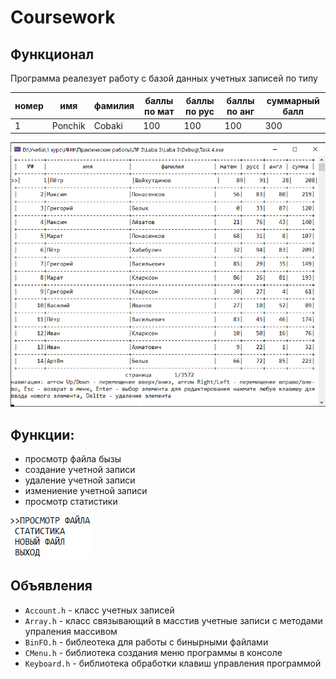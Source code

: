 # Coursework
## Функционал
Программа реалезует работу с базой данных учетных записей по типу


номер |  имя   |  фамилия  | баллы по мат | баллы по рус | баллы по анг | суммарный балл
----- |------- | --------- | --------- | --------- | --------- | ------------
1     |Ponchik | Cobaki    | 100 | 100 | 100 | 300

![Image of table](image/table.png)

## Функции:
- просмотр файла бызы
- создание учетной записи
- удаление учетной записи
- измениение учетной записи
- просмотр статистики

![Image of menu](image/menu.png)


## Объявления
 
* `` Account.h `` - класс учетных записей
* `` Array.h `` - класс связывающий в масстив учетные записи с методами упраления массивом
* `` BinFO.h `` - библеотека для работы с бинырными файлами
* `` CMenu.h `` - библиотека создания меню программы в консоле
* `` Keyboard.h `` - библиотека обработки клавиш управления программой
